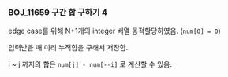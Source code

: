 ### BOJ_11659 구간 합 구하기 4

edge case를 위해 N+1개의 integer 배열 동적할당하였음. (`num[0] = 0`)

입력받을 때 미리 누적합을 구해서 저장함.

i ~ j 까지의 합은 `num[j] - num[--i]` 로 계산할 수 있음.

